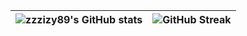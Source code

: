 | ![zzzizy89's GitHub stats](https://github-readme-stats.vercel.app/api?username=zzzizy89&show_icons=true&theme=nord) | ![GitHub Streak](https://streak-stats.demolab.com?user=zzzizy89&theme=nord)|  
| --- | --- | 


